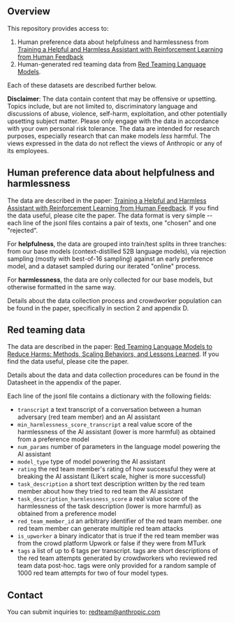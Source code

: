## Overview

This repository provides access to:
1. Human preference data about helpfulness and harmlessness from [Training a Helpful and Harmless Assistant with Reinforcement Learning from Human Feedback](https://arxiv.org/abs/2204.05862)
2. Human-generated red teaming data from [Red Teaming Language Models](https://arxiv.org).

Each of these datasets are described further below. 

**Disclaimer**: The data contain content that may be offensive or upsetting. Topics include, but are not limited to, discriminatory language and discussions of abuse, violence, self-harm, exploitation, and other potentially upsetting subject matter. Please only engage with the data in accordance with your own personal risk tolerance. The data are intended for research purposes, especially research that can make models *less* harmful. The views expressed in the data do not reflect the views of Anthropic or any of its employees.

## Human preference data about helpfulness and harmlessness

The data are described in the paper: [Training a Helpful and Harmless Assistant with Reinforcement Learning from Human Feedback](https://arxiv.org/abs/2204.05862). If you find the data useful, please cite the paper. The data format is very simple -- each line of the jsonl files contains a pair of texts, one "chosen" and one "rejected".

For **helpfulness**, the data are grouped into train/test splits in three tranches: from our base models (context-distilled 52B language models), via rejection sampling (mostly with best-of-16 sampling) against an early preference model, and a dataset sampled during our iterated "online" process. 

For **harmlessness**, the data are only collected for our base models, but otherwise formatted in the same way.

Details about the data collection process and crowdworker population can be found in the paper, specifically in section 2 and appendix D. 

## Red teaming data

The data are described in the paper: [Red Teaming Language Models to Reduce Harms: Methods, Scaling Behaviors, and Lessons Learned](https://arxiv.org). If you find the data useful, please cite the paper.

Details about the data and data collection procedures can be found in the Datasheet in the appendix of the paper. 

Each line of the jsonl file contains a dictionary with the following fields:
- `transcript` a text transcript of a conversation between a human adversary (red team member) and an AI assistant
- `min_harmlessness_score_transcript` a real value score of the harmlessness of the AI assistant (lower is more harmful) as obtained from a preference model
- `num_params` number of parameters in the language model powering the AI assistant
- `model_type` type of model powering the AI assistant
- `rating` the red team member's rating of how successful they were at breaking the AI assistant (Likert scale, higher is more successful)  
- `task_description` a short text description written by the red team member about how they tried to red team the AI assistant
- `task_description_harmlessness_score` a real value score of the harmlessness of the task description (lower is more harmful) as obtained from a preference model
- `red_team_member_id` an arbitrary identifier of the red team member. one red team member can generate multiple red team attacks
- `is_upworker` a binary indicator that is true if the red team member was from the crowd platform Upwork or false if they were from MTurk
- `tags` a list of up to 6 tags per transcript. tags are short descriptions of the red team attempts generated by crowdworkers who reviewed red team data post-hoc. tags were only provided for a random sample of 1000 red team attempts for two of four model types.

## Contact
You can submit inquiries to: redteam@anthropic.com

